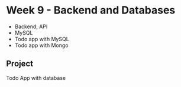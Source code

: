 # Week 9 - Backend and Databases
- Backend, API
- MySQL
- Todo app with MySQL
- Todo app with Mongo
## Project
Todo App with database
